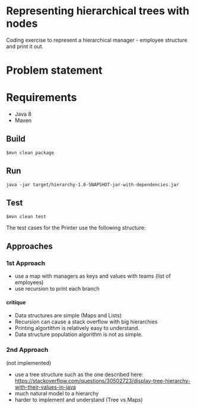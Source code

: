 # Representing hierarchical trees with nodes

Coding exercise to represent a hierarchical manager - employee
structure and print it out.

# Problem statement


# Requirements
* Java 8
* Maven

## Build
``$mvn clean package``

## Run
``java -jar target/hierarchy-1.0-SNAPSHOT-jar-with-dependencies.jar``

## Test
``$mvn clean test``

The test cases for the Printer use the following structure:


## Approaches

### 1st Approach
* use a map with managers as keys and values with teams (list of employees)
* use recursion to print each branch
    
#### critique
* Data structures are simple (Maps and Lists)
* Recursion can cause a stack overflow with big hierarchies
* Printing algortithm is relatively easy to understand.
* Data structure population algorithm is not as simple.

### 2nd Approach
(not implemented)
* use a tree structure such as the one described here:
https://stackoverflow.com/questions/30502723/display-tree-hierarchy-with-their-values-in-java
* much natural model to a hierarchy
* harder to implement and understand (Tree vs Maps)
